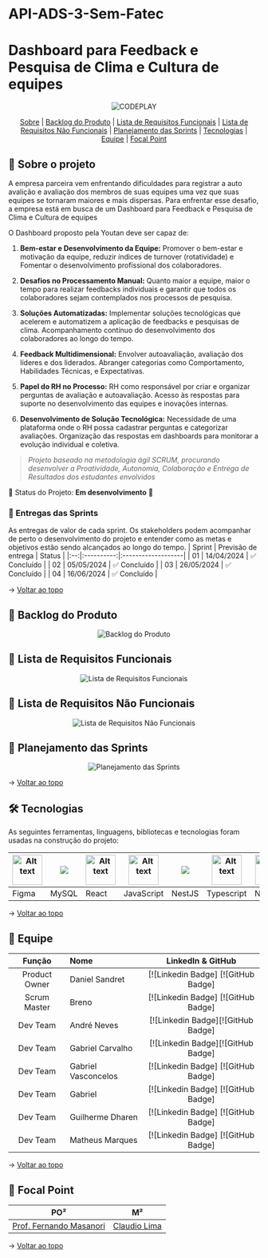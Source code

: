 # API-ADS-3-Sem-Fatec

# Dashboard para Feedback e Pesquisa de Clima e Cultura de equipes


<p align="center">
      <img src="/docs/img/" alt="CODEPLAY">

<span id="topo">
<p align="center">
    <a href="#sobre">Sobre</a>  |  
    <a href="#backlogs">Backlog do Produto</a>  |  
    <a href="#requisitosfuncionais">Lista de Requisitos Funcionais</a>  | 
    <a href="#requisitosnfuncionais">Lista de Requisitos Não Funcionais</a>  | 
    <a href="#planejamento">Planejamento das Sprints</a>  |   
    <a href="#tecnologias">Tecnologias</a>  |  
    <a href="#equipe">Equipe</a>  |  
    <a href="#focal">Focal Point</a>  
    
</p>
   
<span id="sobre">

## :bookmark_tabs: Sobre o projeto

A empresa parceira vem enfrentando dificuldades para registrar a auto avalição e avaliação dos membros de suas equipes uma vez que suas equipes se tornaram maiores e mais dispersas. Para enfrentar esse desafio, a empresa está em busca de um Dashboard para Feedback e Pesquisa de Clima e Cultura de equipes

O Dashboard proposto pela Youtan deve ser capaz de:

1. **Bem-estar e Desenvolvimento da Equipe:** Promover o bem-estar e motivação da equipe, reduzir índices de turnover (rotatividade) e
Fomentar o desenvolvimento profissional dos colaboradores.

2. **Desafios no Processamento Manual:** Quanto maior a equipe, maior o tempo para realizar feedbacks individuais e garantir que todos os colaboradores sejam contemplados nos processos de pesquisa.

3. **Soluções Automatizadas:** Implementar soluções tecnológicas que acelerem e automatizem a aplicação de feedbacks e pesquisas de clima. Acompanhamento contínuo do desenvolvimento dos colaboradores ao longo do tempo.

4. **Feedback Multidimensional:** Envolver autoavaliação, avaliação dos líderes e dos liderados. Abranger categorias como Comportamento, Habilidades Técnicas, e Expectativas.

5. **Papel do RH no Processo:** RH como responsável por criar e organizar perguntas de avaliação e autoavaliação. Acesso às respostas para suporte no desenvolvimento das equipes e inovações internas.

6. **Desenvolvimento de Solução Tecnológica:** Necessidade de uma plataforma onde o RH possa cadastrar perguntas e categorizar avaliações. Organização das respostas em dashboards para monitorar a evolução individual e coletiva.

> _Projeto baseado na metodologia ágil SCRUM, procurando desenvolver a Proatividade, Autonomia, Colaboração e Entrega de Resultados dos estudantes envolvidos_

:pushpin: Status do Projeto: **Em desenvolvimento** 🚧

### 🏁 Entregas das Sprints

As entregas de valor de cada sprint. Os stakeholders podem acompanhar de perto o desenvolvimento do projeto e entender como as metas e objetivos estão sendo alcançados ao longo do tempo.
| Sprint | Previsão de entrega | Status |
|:--:|:----------:|:-------------------|
| 01 | 14/04/2024 | :white_check_mark: Concluído |
| 02 | 05/05/2024 | :white_check_mark: Concluído |
| 03 | 26/05/2024 | :white_check_mark: Concluído |
| 04 | 16/06/2024 | :white_check_mark: Concluído |

→ [Voltar ao topo](#topo)

<span id="backlogs">

## :dart: Backlog do Produto

<p align="center">
      <img src="/docs/img/--------" alt="Backlog do Produto">

<span id="requisitosfuncionais">

## :dart: Lista de Requisitos Funcionais

<p align="center">
      <img src="/docs/img/Requisitos_Funcionais.jpg" alt="Lista de Requisitos Funcionais">

<span id="requisitosnfuncionais">

## :dart: Lista de Requisitos Não Funcionais

<p align="center">
      <img src="/docs/img/Requisitos_NFuncionais.jpg" alt="Lista de Requisitos Não Funcionais">

<span id="planejamento">

## :dart: Planejamento das Sprints

<p align="center">
      <img src="/docs/img/Planejamento_das_sprints.jpg" alt="Planejamento das Sprints">

→ [Voltar ao topo](#topo)

<span id="tecnologias">

## 🛠️ Tecnologias

As seguintes ferramentas, linguagens, bibliotecas e tecnologias foram usadas na construção do projeto:

<table>
  <thead>
    <th><img
    src="https://user-images.githubusercontent.com/89823203/190877360-8c7f93cf-5f62-4f49-8641-3b605deb513e.png"
    alt="Alt text"
    title="Figma"
    style="display: inline-block; margin: 0 auto; width: 60px"></th>
    <th><img
    src="https://cdn.jsdelivr.net/gh/devicons/devicon@latest/icons/mysql/mysql-original-wordmark.svg" /></th>
    <th><img
    src="https://cdn.jsdelivr.net/gh/devicons/devicon@latest/icons/react/react-original.svg"
    alt="Alt text"
    title="React"
    style="display: inline-block; margin: 0 auto; width: 60px"></th>
    <th><img
    src="https://user-images.githubusercontent.com/89823203/190717820-53e9f06b-1aec-4e46-91e1-94ea2cf07100.svg"
    alt="Alt text"
    title="JavaScript"
    style="display: inline-block; margin: 0 auto; width: 60px"></th>
    <th><img
    src="https://cdn.jsdelivr.net/gh/devicons/devicon@latest/icons/nestjs/nestjs-original.svg" /></th>
     <th><img
    src="https://cdn.jsdelivr.net/gh/devicons/devicon/icons/typescript/typescript-original.svg"
    alt="Alt text"
    title="TypeScript"
    style="display: inline-block; margin: 0 auto; width: 60px"></th>
     <th><img
    src="https://cdn.jsdelivr.net/gh/devicons/devicon/icons/nodejs/nodejs-original-wordmark.svg"
    alt="Alt text"
    title="Node.Js"
    style="display: inline-block; margin: 0 auto; width: 60px"></th>
  </thead>

  <tbody>
    <td>Figma</td>
    <td>MySQL</td>
    <td>React</td>
    <td>JavaScript</td>
    <td>NestJS</td>
    <td>Typescript</td>
    <td>Node.Js</td>
  </tbody>

</table>
    
→ [Voltar ao topo](#topo)

<span id="equipe">

## :bust_in_silhouette: Equipe

|    Função     | Nome                             |                                                                                                                                                            LinkedIn & GitHub                                                                                                                                                            |
| :-----------: | :------------------------------- | :-------------------------------------------------------------------------------------------------------------------------------------------------------------------------------------------------------------------------------------------------------------------------------------------------------------------------------------: |
| Product Owner | Daniel Sandret       |          [![Linkedin Badge] [![GitHub Badge]           |
| Scrum Master  | Breno    |            [![Linkedin Badge] [![GitHub Badge]           |
|   Dev Team    | André Neves | [![Linkedin Badge][![GitHub Badge] |
|   Dev Team    | Gabriel Carvalho | [![Linkedin Badge][![GitHub Badge] |
|   Dev Team    | Gabriel Vasconcelos      |     [![Linkedin Badge] [![GitHub Badge]     |
|   Dev Team    | Gabriel                   |          [![Linkedin Badge] [![GitHub Badge]         |
|   Dev Team    | Guilherme Dharen              |                  [![Linkedin Badge] [![GitHub Badge]                |
|   Dev Team    | Matheus Marques        |           [![Linkedin Badge] [![GitHub Badge]           |


→ [Voltar ao topo](#topo)

<span id="focal">

## 🚀 Focal Point<a id="focal"></a>

|                                                                                                     PO²                                                                                                      |                                                                                   M²                                                                                   |
| :----------------------------------------------------------------------------------------------------------------------------------------------------------------------------------------------------------: | :--------------------------------------------------------------------------------------------------------------------------------------------------------------------: |
| <a href=''>Prof. Fernando Masanori </a> | <a href=''>Claudio Lima </a> |

→ [Voltar ao topo](#topo)
